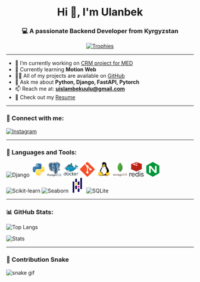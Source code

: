 <h1 align="center">Hi 👋, I'm Ulanbek</h1>
<h3 align="center">💻 A passionate Backend Developer from Kyrgyzstan</h3>

<p align="center">
  <a href="https://github.com/ryo-ma/github-profile-trophy">
    <img src="https://github-profile-trophy.vercel.app/?username=kadyroverjan&theme=onedark" alt="Trophies">
  </a>
</p>

---

- 🔭 I’m currently working on [CRM project for MED](https://github.com/kassian006/CRM-MED)
- 🌱 Currently learning **Motion Web**
- 👨‍💻 All of my projects are available on [GitHub](https://github.com/Ulanbek60/)
- 💬 Ask me about **Python, Django, FastAPI, Pytorch**
- 📫 Reach me at: **uislambekuulu@gmail.com**
- 📄 Check out my [Resume](https://www.canva.com/design/DAGwTz3xES8/nP_fzfXg08IhaNzU7y5ScA/edit?utm_content=DAGwTz3xES8&utm_campaign=designshare&utm_medium=link2&utm_source=sharebutton)

---

### 📲 Connect with me:
<p align="left">
  <a href="https://instagram.com/u.well_4rex" target="_blank">
    <img src="https://img.shields.io/badge/Instagram-%23E4405F.svg?&style=for-the-badge&logo=instagram&logoColor=white" alt="Instagram"/>
  </a>
</p>

---

### 🧰 Languages and Tools:
<p align="left">
  <img src="https://cdn.worldvectorlogo.com/logos/django.svg" alt="Django" width="40" />
  <img src="https://raw.githubusercontent.com/devicons/devicon/master/icons/python/python-original.svg" alt="Python" width="40" />
  <img src="https://raw.githubusercontent.com/devicons/devicon/master/icons/postgresql/postgresql-original-wordmark.svg" alt="PostgreSQL" width="40" />
  <img src="https://raw.githubusercontent.com/devicons/devicon/master/icons/docker/docker-original-wordmark.svg" alt="Docker" width="40" />
  <img src="https://raw.githubusercontent.com/devicons/devicon/master/icons/git/git-original.svg" alt="Git" width="40" />
  <img src="https://raw.githubusercontent.com/devicons/devicon/master/icons/linux/linux-original.svg" alt="Linux" width="40" />
  <img src="https://raw.githubusercontent.com/devicons/devicon/master/icons/mongodb/mongodb-original-wordmark.svg" alt="MongoDB" width="40" />
  <img src="https://raw.githubusercontent.com/devicons/devicon/master/icons/redis/redis-original-wordmark.svg" alt="Redis" width="40" />
  <img src="https://raw.githubusercontent.com/devicons/devicon/master/icons/nginx/nginx-original.svg" alt="Nginx" width="40" />
  <img src="https://upload.wikimedia.org/wikipedia/commons/0/05/Scikit_learn_logo_small.svg" alt="Scikit-learn" width="40" />
  <img src="https://seaborn.pydata.org/_images/logo-mark-lightbg.svg" alt="Seaborn" width="40" />
  <img src="https://raw.githubusercontent.com/devicons/devicon/master/icons/pandas/pandas-original.svg" alt="Pandas" width="40" />
  <img src="https://www.vectorlogo.zone/logos/sqlite/sqlite-icon.svg" alt="SQLite" width="40" />
</p>

---

### 📊 GitHub Stats:

<p align="left">
  <img src="https://github-readme-stats.vercel.app/api/top-langs?username=kadyroverjan&show_icons=true&locale=en&layout=compact&theme=radical" alt="Top Langs" />
</p>

<p align="left">
  <img src="https://github-readme-stats.vercel.app/api?username=kadyroverjan&show_icons=true&locale=en&theme=radical" alt="Stats" />
</p>

---

### 🐍 Contribution Snake

![snake gif](https://github.com/KadyrovErjan/KadyrovErjan/blob/output/github-contribution-grid-snake.svg)
